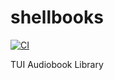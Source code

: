 # shellbooks

[![CI](https://github.com//shellbooks/workflows/CI/badge.svg)](https://github.com//shellbooks/actions)

TUI Audiobook Library
